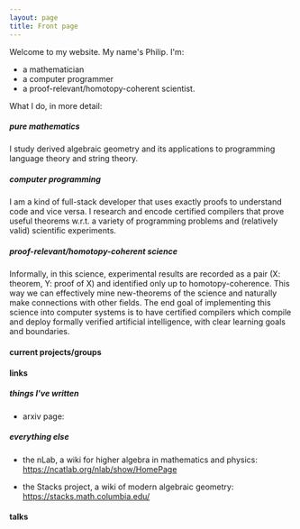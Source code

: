 ```yaml
---
layout: page
title: Front page
---
```


Welcome to my website. My name's Philip. I'm:

* a mathematician
* a computer programmer
* a proof-relevant/homotopy-coherent scientist.


What I do, in more detail:

##### pure mathematics

I study derived algebraic geometry and its applications to programming language theory and string theory.

##### computer programming 

I am a kind of full-stack developer that uses exactly proofs to understand code and vice versa. I research and encode certified compilers that prove useful theorems w.r.t. a variety of programming problems and (relatively valid) scientific experiments.

##### proof-relevant/homotopy-coherent science

Informally, in this science, experimental results are recorded as a pair (X: theorem, Y: proof of X) and identified only up to homotopy-coherence. This way we can effectively mine new-theorems of the science and naturally make connections with other fields. The end goal of implementing this science into computer systems is to have certified compilers which compile and deploy formally verified artificial intelligence, with clear learning goals and boundaries.


#### current projects/groups

#### links

##### things I've written

* arxiv page: 

##### everything else

* the nLab, a wiki for higher algebra in mathematics and physics: https://ncatlab.org/nlab/show/HomePage

* the Stacks project, a wiki of modern algebraic geometry: https://stacks.math.columbia.edu/


#### talks
